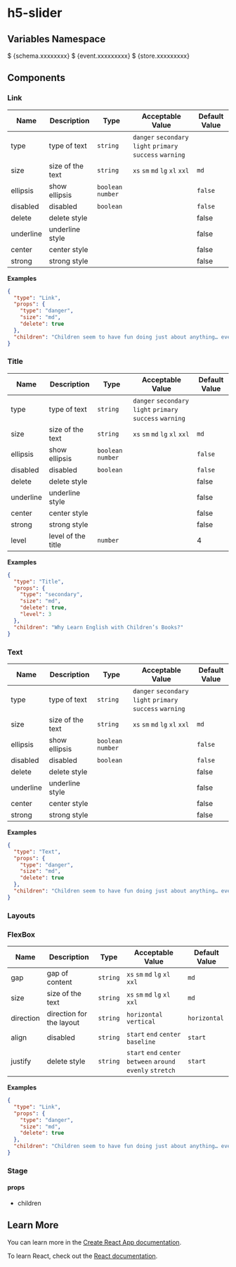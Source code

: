 # h5-slider

## Variables Namespace

$ {schema.xxxxxxxx}
$ {event.xxxxxxxxx}
$ {store.xxxxxxxxx}

## Components



### Link

| Name      | Description      | Type               | Acceptable Value                                           | Default Value |
| --------- | ---------------- | ------------------ | ---------------------------------------------------------- | ------------- |
| type      | type of text     | `string`           | `danger` `secondary` `light` `primary` `success` `warning` |               |
| size      | size of the text | `string`           | `xs` `sm` `md` `lg` `xl` `xxl`                             | `md`          |
| ellipsis  | show ellipsis    | `boolean` `number` |                                                            | `false`       |
| disabled  | disabled         | `boolean`          |                                                            | `false`       |
| delete    | delete style     |                    |                                                            | false         |
| underline | underline style  |                    |                                                            | false         |
| center    | center style     |                    |                                                            | false         |
| strong    | strong style     |                    |                                                            | false         |

**Examples**

```json
{
  "type": "Link",
  "props": {
    "type": "danger",
    "size": "md",
    "delete": true
  },
  "children": "Children seem to have fun doing just about anything… even reading!"
}
```

### Title

| Name      | Description        | Type               | Acceptable Value                                           | Default Value |
| --------- | ------------------ | ------------------ | ---------------------------------------------------------- | ------------- |
| type      | type of text       | `string`           | `danger` `secondary` `light` `primary` `success` `warning` |               |
| size      | size of the text   | `string`           | `xs` `sm` `md` `lg` `xl` `xxl`                             | `md`          |
| ellipsis  | show ellipsis      | `boolean` `number` |                                                            | `false`       |
| disabled  | disabled           | `boolean`          |                                                            | `false`       |
| delete    | delete style       |                    |                                                            | false         |
| underline | underline style    |                    |                                                            | false         |
| center    | center style       |                    |                                                            | false         |
| strong    | strong style       |                    |                                                            | false         |
| level     | level of the title | `number`           |                                                            | 4             |

**Examples**

```json
{
  "type": "Title",
  "props": {
    "type": "secondary",
    "size": "md",
    "delete": true,
    "level": 3
  },
  "children": "Why Learn English with Children’s Books?"
}
```
### Text

| Name      | Description      | Type               | Acceptable Value                                           | Default Value |
| --------- | ---------------- | ------------------ | ---------------------------------------------------------- | ------------- |
| type      | type of text     | `string`           | `danger` `secondary` `light` `primary` `success` `warning` |               |
| size      | size of the text | `string`           | `xs` `sm` `md` `lg` `xl` `xxl`                             | `md`          |
| ellipsis  | show ellipsis    | `boolean` `number` |                                                            | `false`       |
| disabled  | disabled         | `boolean`          |                                                            | `false`       |
| delete    | delete style     |                    |                                                            | false         |
| underline | underline style  |                    |                                                            | false         |
| center    | center style     |                    |                                                            | false         |
| strong    | strong style     |                    |                                                            | false         |

**Examples**

```json
{
  "type": "Text",
  "props": {
    "type": "danger",
    "size": "md",
    "delete": true
  },
  "children": "Children seem to have fun doing just about anything… even reading!"
}
```

### Layouts

### FlexBox

| Name      | Description              | Type     | Acceptable Value                                             | Default Value |
| --------- | ------------------------ | -------- | ------------------------------------------------------------ | ------------- |
| gap       | gap of content           | `string` | `xs` `sm` `md` `lg` `xl` `xxl`                               | `md`          |
| size      | size of the text         | `string` | `xs` `sm` `md` `lg` `xl` `xxl`                               | `md`          |
| direction | direction for the layout | `string` | `horizontal` `vertical`                                      | `horizontal`  |
| align     | disabled                 | `string` | `start` `end` `center` `baseline`                            | `start`       |
| justify   | delete style             | `string` | `start` `end` `center` `between` `around` `evenly` `stretch` | `start`       |

**Examples**

```json
{
  "type": "Link",
  "props": {
    "type": "danger",
    "size": "md",
    "delete": true
  },
  "children": "Children seem to have fun doing just about anything… even reading!"
}
```


### Stage

#### props

+ children
## Learn More

You can learn more in the [Create React App documentation](https://facebook.github.io/create-react-app/docs/getting-started).

To learn React, check out the [React documentation](https://reactjs.org/).
